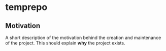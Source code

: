 # temprepo

## Motivation

A short description of the motivation behind the creation and maintenance of the project. This should explain **why** the project exists.
